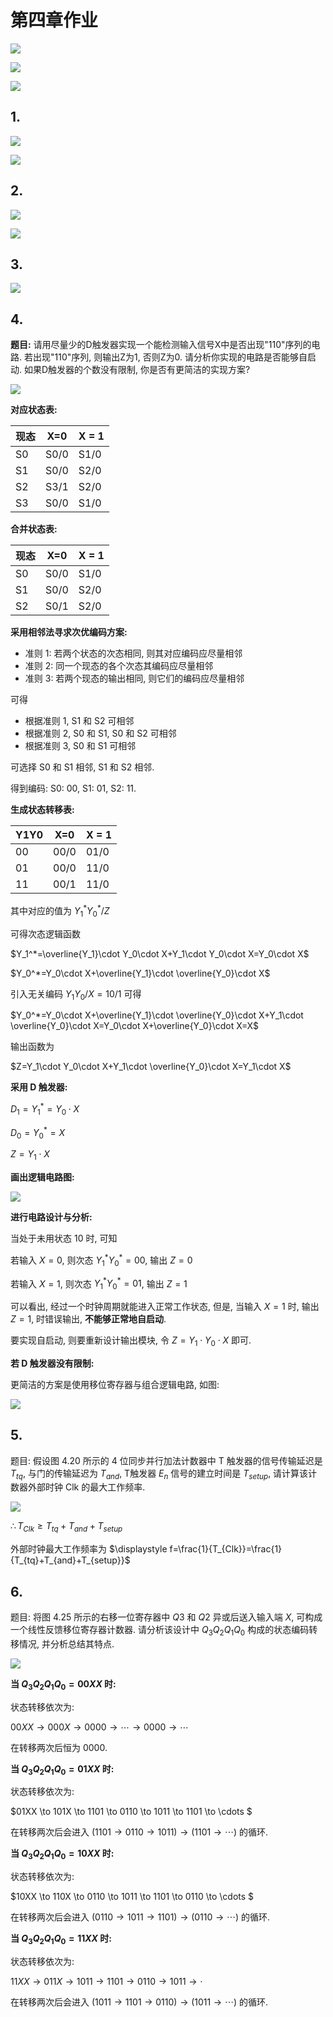 # 第四章作业

![](images/2021-04-13-14-54-23.png)

![](images/2021-04-13-14-54-32.png)

![](images/2021-04-13-14-54-50.png)

## 1.

![](images/2021-04-13-15-03-36.png)

![](images/2021-04-13-16-21-33.png)

## 2.

![](images/2021-04-13-15-03-47.png)

![](images/2021-04-13-16-42-45.png)

## 3.

![](images/2021-04-13-19-02-14.png)

## 4.

**题目:** 请用尽量少的D触发器实现一个能检测输入信号X中是否出现"110"序列的电路. 若出现"110"序列, 则输出Z为1, 否则Z为0. 请分析你实现的电路是否能够自启动. 如果D触发器的个数没有限制, 你是否有更简洁的实现方案?

![](images/2021-04-13-19-46-06.png)

**对应状态表:**

| 现态 | X=0 | X = 1|
|-----|------|------|
| S0  | S0/0 | S1/0 |
| S1  | S0/0 | S2/0 |
| S2  | S3/1 | S2/0 |
| S3  | S0/0 | S1/0 |

**合并状态表:**

| 现态 | X=0 | X = 1|
|-----|------|------|
| S0  | S0/0 | S1/0 |
| S1  | S0/0 | S2/0 |
| S2  | S0/1 | S2/0 |

**采用相邻法寻求次优编码方案:**

* 准则 1: 若两个状态的次态相同, 则其对应编码应尽量相邻
* 准则 2: 同一个现态的各个次态其编码应尽量相邻
* 准则 3: 若两个现态的输出相同, 则它们的编码应尽量相邻

可得

* 根据准则 1, S1 和 S2 可相邻
* 根据准则 2, S0 和 S1, S0 和 S2 可相邻
* 根据准则 3, S0 和 S1 可相邻

可选择 S0 和 S1 相邻, S1 和 S2 相邻.

得到编码: S0: 00, S1: 01, S2: 11.

**生成状态转移表:**

| Y1Y0| X=0 | X = 1|
|-----|------|------|
| 00  | 00/0 | 01/0 |
| 01  | 00/0 | 11/0 |
| 11  | 00/1 | 11/0 |

其中对应的值为 $Y_1^* Y_0^* / Z$

可得次态逻辑函数

$Y_1^*=\overline{Y_1}\cdot Y_0\cdot X+Y_1\cdot Y_0\cdot X=Y_0\cdot X$

$Y_0^*=Y_0\cdot X+\overline{Y_1}\cdot \overline{Y_0}\cdot X$

引入无关编码 $Y_1Y_0 / X=10 / 1$ 可得

$Y_0^*=Y_0\cdot X+\overline{Y_1}\cdot \overline{Y_0}\cdot X+Y_1\cdot \overline{Y_0}\cdot X=Y_0\cdot X+\overline{Y_0}\cdot X=X$

输出函数为

$Z=Y_1\cdot Y_0\cdot X+Y_1\cdot \overline{Y_0}\cdot X=Y_1\cdot X$

**采用 D 触发器:**

$D_1=Y_1^*=Y_0\cdot X$

$D_0=Y_0^*=X$

$Z=Y_1\cdot X$

**画出逻辑电路图:**

![](images/2021-04-19-11-27-33.png)

**进行电路设计与分析:**

当处于未用状态 $10$ 时, 可知

若输入 $X=0$, 则次态 $Y_1^*Y_0^*=00$, 输出 $Z=0$

若输入 $X=1$, 则次态 $Y_1^*Y_0^*=01$, 输出 $Z=1$

可以看出, 经过一个时钟周期就能进入正常工作状态, 但是, 当输入 $X=1$ 时, 输出 $Z=1$, 时错误输出, **不能够正常地自启动**.

要实现自启动, 则要重新设计输出模块, 令 $Z=Y_1\cdot Y_0\cdot X$ 即可.

**若 D 触发器没有限制:**

更简洁的方案是使用移位寄存器与组合逻辑电路, 如图:

![](images/2021-04-19-21-04-53.png)

## 5.

题目: 假设图 4.20 所示的 4 位同步并行加法计数器中 T 触发器的信号传输延迟是 $T_{tq}$, 与门的传输延迟为 $T_{and}$, T触发器 $E_n$ 信号的建立时间是 $T_{setup}$, 请计算该计数器外部时钟 Clk 的最大工作频率.

![](images/2021-04-13-15-04-06.png)

$\therefore T_{Clk}\geq T_{tq}+T_{and}+T_{setup}$

外部时钟最大工作频率为 $\displaystyle f=\frac{1}{T_{Clk}}=\frac{1}{T_{tq}+T_{and}+T_{setup}}$

## 6.

题目: 将图 4.25 所示的右移一位寄存器中 $Q3$ 和 $Q2$ 异或后送入输入端 $X$, 可构成一个线性反馈移位寄存器计数器. 请分析该设计中 $Q_3Q_2Q_1Q_0$ 构成的状态编码转移情况, 并分析总结其特点. 

![](images/2021-04-13-15-04-14.png)

**当 $Q_3Q_2Q_1Q_0=00XX$ 时:**

状态转移依次为:

$00XX \to 000X \to 0000 \to \cdots \to 0000 \to \cdots$

在转移两次后恒为 $0000$.

**当 $Q_3Q_2Q_1Q_0=01XX$ 时:**

状态转移依次为:

$01XX \to 101X \to 1101 \to 0110 \to 1011 \to 1101 \to \cdots $

在转移两次后会进入 $(1101 \to 0110 \to 1011) \to (1101 \to \cdots)$ 的循环.

**当 $Q_3Q_2Q_1Q_0=10XX$ 时:**

状态转移依次为:

$10XX \to 110X \to 0110 \to 1011 \to 1101 \to 0110 \to \cdots $

在转移两次后会进入 $(0110 \to 1011 \to 1101) \to (0110 \to \cdots)$ 的循环.

**当 $Q_3Q_2Q_1Q_0=11XX$ 时:**

状态转移依次为:

$11XX \to 011X \to 1011 \to 1101 \to 0110 \to 1011 \to \cdot$

在转移两次后会进入 $(1011 \to 1101 \to 0110) \to (1011 \to \cdots)$ 的循环.
